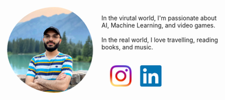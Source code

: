 
<div>
  <img src="/image3.jpg" width="200" style="border-radius: 50%; float:left; padding-right: 20px;"/> 
  <br>
  In the virutal world, I'm passionate about AI, Machine Learning, and video games.
  <br>
  <br>
  In the real world, I love travelling, reading books, and music.
  <br>
  <br>
  <br>
</div>
<a href="https://www.instagram.com/hamidrt96/"><img src="/Resources/instagram.png" width="50" style="float:left; padding-left: 20px; padding-right: 20px;"></a>
<a href="https://www.linkedin.com/in/hamid-tale/"><img src="/Resources/Linkedin.png" width="50" style=" padding-right: 20px;"></a>
<br>
<br>
<br>



